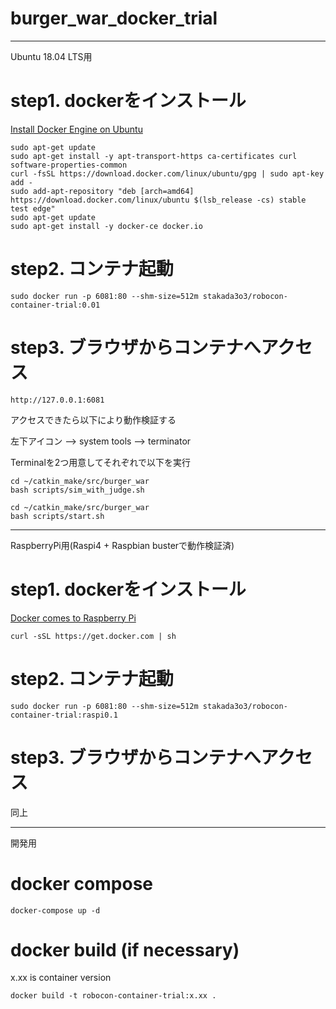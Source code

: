 # burger_war_docker_trial

---
Ubuntu 18.04 LTS用

# step1. dockerをインストール

[Install Docker Engine on Ubuntu](https://docs.docker.com/engine/install/ubuntu/)

```
sudo apt-get update
sudo apt-get install -y apt-transport-https ca-certificates curl software-properties-common
curl -fsSL https://download.docker.com/linux/ubuntu/gpg | sudo apt-key add -
sudo add-apt-repository "deb [arch=amd64] https://download.docker.com/linux/ubuntu $(lsb_release -cs) stable test edge"
sudo apt-get update
sudo apt-get install -y docker-ce docker.io
```

# step2. コンテナ起動

```
sudo docker run -p 6081:80 --shm-size=512m stakada3o3/robocon-container-trial:0.01
```

# step3. ブラウザからコンテナへアクセス

```
http://127.0.0.1:6081
```

アクセスできたら以下により動作検証する

左下アイコン --> system tools --> terminator

Terminalを2つ用意してそれぞれで以下を実行

```
cd ~/catkin_make/src/burger_war
bash scripts/sim_with_judge.sh
```

```
cd ~/catkin_make/src/burger_war
bash scripts/start.sh
```

---
RaspberryPi用(Raspi4 + Raspbian busterで動作検証済)

# step1. dockerをインストール

[Docker comes to Raspberry Pi](https://www.raspberrypi.org/blog/docker-comes-to-raspberry-pi/)

```
curl -sSL https://get.docker.com | sh
```

# step2. コンテナ起動

```
sudo docker run -p 6081:80 --shm-size=512m stakada3o3/robocon-container-trial:raspi0.1
```

# step3. ブラウザからコンテナへアクセス

同上

---
開発用

# docker compose

```
docker-compose up -d
```

# docker build (if necessary)

x.xx is container version

```
docker build -t robocon-container-trial:x.xx .
```
